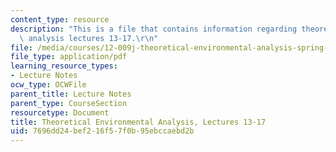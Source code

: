 ```yaml
---
content_type: resource
description: "This is a file that contains information regarding theoretical environmental\
  \ analysis lectures 13-17.\r\n"
file: /media/courses/12-009j-theoretical-environmental-analysis-spring-2015/7696dd24bef216f57f0b95ebccaebd2b_MIT12_009JS15_13-17glacial.pdf
file_type: application/pdf
learning_resource_types:
- Lecture Notes
ocw_type: OCWFile
parent_title: Lecture Notes
parent_type: CourseSection
resourcetype: Document
title: Theoretical Environmental Analysis, Lectures 13-17
uid: 7696dd24-bef2-16f5-7f0b-95ebccaebd2b
---
```

